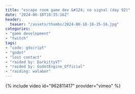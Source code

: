 ```yaml
---
title: "escape room game dev &#124; no signal (day 92)"
date: "2024-06-18T18:35:16Z"
header:
  teaser: "/assets/thumbs/2024-06-18-18-35-16.jpg"
categories:
- "game development"
- "twitch"
tags:
- "code: gdscript"
- "godot"
- "lost contact"
- "raided by: DarkittyVT"
- "raided by: GodotEngine_Official"
- "raiding: walaber"
---
```

{% include video id="962811417" provider="vimeo" %}
